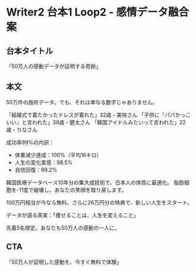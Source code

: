 # Writer2 台本1 Loop2 - 感情データ融合案

## 台本タイトル
「50万人の感動データが証明する奇跡」

## 本文

50万件の施術データ。でも、それは単なる数字じゃありません。

「結婚式で着たかったドレスが着れた」32歳・美咲さん
「子供に『パパかっこいい』と言われた」38歳・健太さん
「韓国アイドルみたいって言われた」22歳・りなさん

成功率99%の内訳：
- 体重減少達成：100%（平均16キロ）
- 人生の変化実感：98.5%
- 自信回復：99.2%

韓国医療データベース10年分の集大成技術で、日本人の体質に最適化。
脂肪細胞を-11度で破壊し、あなたの笑顔を取り戻します。

100万円相当が今なら無料。さらに26万円分の特典で、新しい人生をスタート。

データが語る真実：「痩せることは、人生を変えること」

先着5名限定。あなたも50万人の感動の一人に。

## CTA
「50万人が証明した感動を、今すぐ無料で体験」